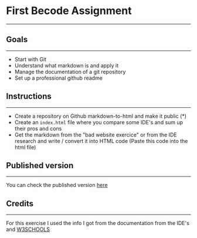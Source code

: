 # First Becode Assignment
---

## Goals
---
* Start with Git
* Understand what markdown is and apply it
* Manage the documentation of a git repository
* Set up a professional github readme

## Instructions
---
* Create a repository on Github markdown-to-html and make it public (*)
* Create an `index.html` file where you compare some IDE's and sum up their pros and cons
* Get the markdown from the "bad website exercice" or from the IDE research and write / convert it into HTML code (Paste this code into the html file)

## Published version
---
You can check the published version [here](https://nicplackle.github.io/markdown-to-html/ "My published page")

## Credits
---
For this exercise I used the info I got from the documentation from the IDE's and [W3SCHOOLS](https://www.w3schools.com/ "W3 Schools")





